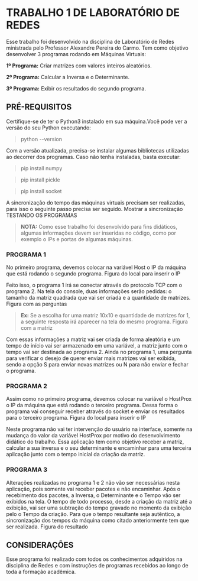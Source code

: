 # TRABALHO 1 DE LABORATÓRIO DE REDES

Esse trabalho foi desenvolvido na disciplina de Laboratório de Redes ministrada pelo Professor Alexandre Pereira do Carmo. Tem como objetivo desenvolver 3 programas rodando em Máquinas Virtuais:

**1º Programa:** Criar matrizes com valores inteiros aleatórios. 

**2º Programa:** Calcular a Inversa e o Determinante.

**3º Programa:** Exibir os resultados do segundo programa.

## PRÉ-REQUISITOS

Certifique-se de ter o Python3 instalado em sua máquina.Você pode ver a versão do seu Python executando:

>python --version

Com a versão atualizada, precisa-se instalar algumas bibliotecas utilizadas ao decorrer dos programas. Caso não tenha instaladas, basta executar:

>pip install numpy

>pip install pickle

>pip install socket

A sincronização do tempo das máquinas virtuais precisam ser realizadas, para isso o seguinte passo precisa ser seguido. Mostrar a sincronização
TESTANDO OS PROGRAMAS

>**NOTA:** Como esse trabalho foi desenvolvido para fins didáticos, algumas informações devem ser inseridas no código, como por exemplo o IPs e portas de algumas máquinas.
 
### PROGRAMA 1
No primeiro programa, devemos colocar na variável Host o  IP da máquina que está rodando o segundo programa.
Figura do local para inserir o IP 

Feito isso, o programa 1 irá se conectar através do protocolo TCP com o programa 2. Na tela do console, duas informações serão pedidas: o tamanho da matriz quadrada que vai ser criada e a quantidade de matrizes. 
Figura com as perguntas

>**Ex:**  Se a escolha for uma matriz 10x10 e quantidade de matrizes for 1, a seguinte resposta irá aparecer na tela do mesmo programa.
Figura com a matriz

Com essas informações a matriz vai ser criada de forma aleatória e um tempo de início vai ser armazenado em uma variável, a matriz junto com o tempo vai ser destinada ao programa 2. Ainda no programa 1, uma pergunta para verificar o desejo de querer enviar mais matrizes vai ser exibida, sendo a opção S para enviar novas matrizes ou N para não enviar e fechar o programa.
 
### PROGRAMA 2
Assim como no primeiro programa, devemos colocar na variável o HostProx o  IP da máquina que está rodando o terceiro programa. Dessa forma o programa vai conseguir receber através do socket e enviar os resultados para o terceiro programa.
Figura do local para inserir o IP 

Neste programa não vai ter intervenção do usuário na interface, somente na mudança do valor da variável HostProx por motivo do desenvolvimento didático do trabalho.
Essa aplicação tem como objetivo receber a matriz, calcular a sua inversa e o seu determinante e encaminhar para uma terceira aplicação junto com o tempo inicial da criação da matriz.
 
### PROGRAMA  3
Alterações realizadas no programa 1 e 2 não vão ser necessárias nesta aplicação, pois somente vai  receber pacotes e não encaminhar. Após o recebimento dos pacotes, a Inversa, o Determinante e o Tempo vão ser exibidos na tela. O tempo de todo processo, desde a criação da matriz até a exibição, vai ser uma subtração do tempo gravado no momento da exibição pelo o Tempo da criação. Para que o tempo resultante seja autêntico, a sincronização dos tempos da máquina como citado anteriormente tem que ser realizada.
Figura do resultado

## CONSIDERAÇÕES
Esse programa foi realizado com todos os conhecimentos adquiridos na disciplina de Redes e com instruções de programas recebidos ao longo de toda a formação acadêmica. 
